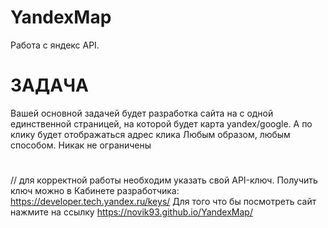 # YandexMap
Работа с яндекс API. 
# ЗАДАЧА
Вашей основной задачей будет разработка сайта на с одной единственной страницей, на которой будет карта yandex/google. А по клику будет отображаться адрес клика Любым образом, любым способом. Никак не ограничены
# 
// для корректной работы необходим указать свой API-ключ. Получить ключ можно в Кабинете разработчика: https://developer.tech.yandex.ru/keys/ 
Для  того что бы посмотреть сайт нажмите на ссылку  https://novik93.github.io/YandexMap/
